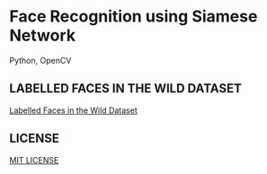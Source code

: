 # Face Recognition using Siamese Network
Python, OpenCV

## LABELLED FACES IN THE WILD DATASET
[Labelled Faces in the Wild Dataset](Dataset)

## LICENSE
[MIT LICENSE](LICENSE)

